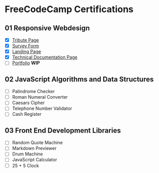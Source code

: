 # FreeCodeCamp Certifications
## 01 Responsive Webdesign
- [x] [Tribute Page](01_ResponsiveWebdesign/01_TributePage/index.html)
- [x] [Survey Form](01_ResponsiveWebdesign/02_SurveyForm/index.html)
- [x] [Landing Page](01_ResponsiveWebdesign/03_LandingPage/index.html)
- [x] [Technical Documentation Page](01_ResponsiveWebdesign/04_TechnicalDocumentationPage/index.html)
- [ ] [Portfolio](01_ResponsiveWebdesign/05_Portfolio/Portfolio.html) **WIP**

## 02 JavaScript Algorithms and Data Structures
- [ ] Palindrome Checker
- [ ] Roman Numeral Converter
- [ ] Caesars Cipher
- [ ] Telephone Number Validator
- [ ] Cash Register

## 03 Front End Development Libraries
- [ ] Random Quote Machine
- [ ] Markdown Previewer
- [ ] Drum Machine
- [ ] JavaScript Calculator
- [ ] 25 + 5 Clock
